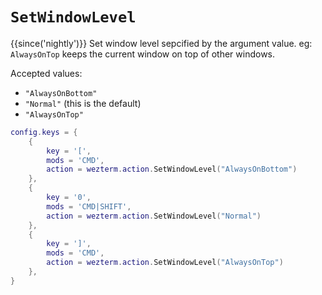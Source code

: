 # `SetWindowLevel`

{{since('nightly')}}
Set window level sepcified by the argument value. eg: `AlwaysOnTop` keeps the current window on top of other windows.

Accepted values: 

 * `"AlwaysOnBottom"`
 * `"Normal"` (this is the default)
 * `"AlwaysOnTop"`

```lua
config.keys = {
    {
        key = '[',
        mods = 'CMD',
        action = wezterm.action.SetWindowLevel("AlwaysOnBottom")
    }, 
    {
        key = '0',
        mods = 'CMD|SHIFT',
        action = wezterm.action.SetWindowLevel("Normal")
    }, 
    {
        key = ']',
        mods = 'CMD',
        action = wezterm.action.SetWindowLevel("AlwaysOnTop")
    }, 
}
```
